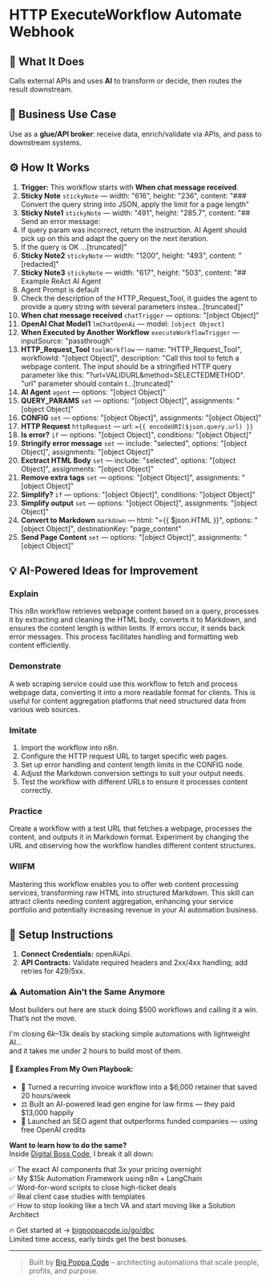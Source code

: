 # HTTP ExecuteWorkflow Automate Webhook
  ## 🚀 What It Does
  Calls external APIs and uses **AI** to transform or decide, then routes the result downstream.
  
  ## 💼 Business Use Case
  Use as a **glue/API broker**: receive data, enrich/validate via APIs, and pass to downstream systems.
  
  ## ⚙️ How It Works
  1. **Trigger:** This workflow starts with **When chat message received**.
  2. **Sticky Note** `stickyNote` — width: "616", height: "236", content: "### Convert the query string into JSON, apply the limit for a page length"
3. **Sticky Note1** `stickyNote` — width: "491", height: "285.7", content: "## Send an error message:
1. If query param was incorrect, return the instruction. AI Agent should pick up on this and adapt the query on the next iteration.
2. If the query is OK …[truncated]"
4. **Sticky Note2** `stickyNote` — width: "1200", height: "493", content: "[redacted]"
5. **Sticky Note3** `stickyNote` — width: "617", height: "503", content: "## Example ReAct AI Agent
1. Agent Prompt is default
2. Check the description of the HTTP_Request_Tool, it guides the agent to provide a query string with several parameters instea…[truncated]"
6. **When chat message received** `chatTrigger` — options: "[object Object]"
7. **OpenAI Chat Model1** `lmChatOpenAi` — model: `[object Object]`
8. **When Executed by Another Workflow** `executeWorkflowTrigger` — inputSource: "passthrough"
9. **HTTP_Request_Tool** `toolWorkflow` — name: "HTTP_Request_Tool", workflowId: "[object Object]", description: "Call this tool to fetch a webpage content. The input should be a stringified HTTP query parameter like this: "?url=VALIDURL&method=SELECTEDMETHOD". "url" parameter should contain t…[truncated]"
10. **AI Agent** `agent` — options: "[object Object]"
11. **QUERY_PARAMS** `set` — options: "[object Object]", assignments: "[object Object]"
12. **CONFIG** `set` — options: "[object Object]", assignments: "[object Object]"
13. **HTTP Request** `httpRequest` — url: `={{ encodeURI($json.query.url) }}`
14. **Is error?** `if` — options: "[object Object]", conditions: "[object Object]"
15. **Stringify error message** `set` — include: "selected", options: "[object Object]", assignments: "[object Object]"
16. **Exctract HTML Body** `set` — include: "selected", options: "[object Object]", assignments: "[object Object]"
17. **Remove extra tags** `set` — options: "[object Object]", assignments: "[object Object]"
18. **Simplify?** `if` — options: "[object Object]", conditions: "[object Object]"
19. **Simplify output** `set` — options: "[object Object]", assignments: "[object Object]"
20. **Convert to Markdown** `markdown` — html: "={{ $json.HTML }}", options: "[object Object]", destinationKey: "page_content"
21. **Send Page Content** `set` — options: "[object Object]", assignments: "[object Object]"
  
  ## 💡 AI-Powered Ideas for Improvement
  ### Explain
This n8n workflow retrieves webpage content based on a query, processes it by extracting and cleaning the HTML body, converts it to Markdown, and ensures the content length is within limits. If errors occur, it sends back error messages. This process facilitates handling and formatting web content efficiently.

### Demonstrate
A web scraping service could use this workflow to fetch and process webpage data, converting it into a more readable format for clients. This is useful for content aggregation platforms that need structured data from various web sources.

### Imitate
1. Import the workflow into n8n.
2. Configure the HTTP request URL to target specific web pages.
3. Set up error handling and content length limits in the CONFIG node.
4. Adjust the Markdown conversion settings to suit your output needs.
5. Test the workflow with different URLs to ensure it processes content correctly.

### Practice
Create a workflow with a test URL that fetches a webpage, processes the content, and outputs it in Markdown format. Experiment by changing the URL and observing how the workflow handles different content structures.

### WIIFM
Mastering this workflow enables you to offer web content processing services, transforming raw HTML into structured Markdown. This skill can attract clients needing content aggregation, enhancing your service portfolio and potentially increasing revenue in your AI automation business.
  
  ## 🔧 Setup Instructions
  1. **Connect Credentials:** openAiApi.
2. **API Contracts:** Validate required headers and 2xx/4xx handling; add retries for 429/5xx.
  
### ⚠️ Automation Ain’t the Same Anymore

Most builders out here are stuck doing $500 workflows and calling it a win.  
That’s not the move.  

I'm closing $6k–$13k deals by stacking simple automations with lightweight AI...  
and it takes me under 2 hours to build most of them.

#### 🧠 Examples From My Own Playbook:
- 🔁 Turned a recurring invoice workflow into a $6,000 retainer that saved 20 hours/week  
- ⚖️ Built an AI-powered lead gen engine for law firms — they paid $13,000 happily  
- 🚀 Launched an SEO agent that outperforms funded companies — using free OpenAI credits  

**Want to learn how to do the same?**  
Inside [Digital Boss Code](https://bigpoppacode.io/go/dbc), I break it all down:

✅ The exact AI components that 3x your pricing overnight  
✅ My $15k Automation Framework using n8n + LangChain  
✅ Word-for-word scripts to close high-ticket deals  
✅ Real client case studies with templates  
✅ How to stop looking like a tech VA and start moving like a Solution Architect  

🔥 Get started at → [bigpoppacode.io/go/dbc](https://bigpoppacode.io/go/dbc)  
Limited time access, early birds get the best bonuses.

---
> Built by [Big Poppa Code](https://bigpoppacode.io) – architecting automations that scale people, profits, and purpose.
  